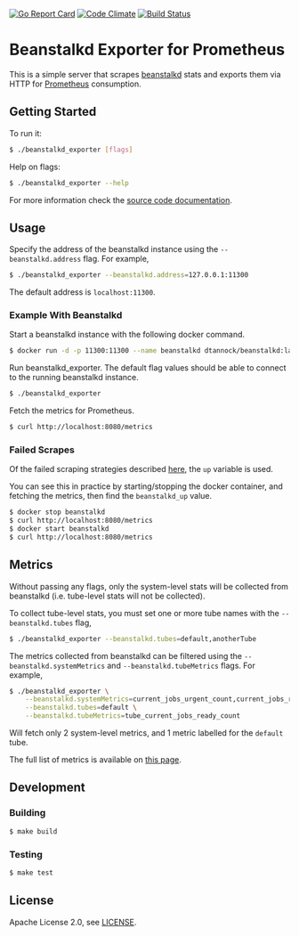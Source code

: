 [![Go Report Card](https://goreportcard.com/badge/github.com/davidtannock/beanstalkd_exporter)][goreportcard]
[![Code Climate](https://codeclimate.com/github/davidtannock/beanstalkd_exporter/badges/gpa.svg)][codeclimate]
[![Build Status](https://travis-ci.org/davidtannock/beanstalkd_exporter.png?branch=master)][travisci]

[goreportcard]: https://goreportcard.com/report/github.com/davidtannock/beanstalkd_exporter
[codeclimate]: https://codeclimate.com/github/davidtannock/beanstalkd_exporter
[travisci]: https://travis-ci.org/davidtannock/beanstalkd_exporter

# Beanstalkd Exporter for Prometheus

This is a simple server that scrapes [beanstalkd][beanstalkd] stats and exports them via HTTP
for [Prometheus][prometheus] consumption.

[beanstalkd]: http://kr.github.io/beanstalkd/
[prometheus]: https://prometheus.io/

## Getting Started

To run it:

```bash
$ ./beanstalkd_exporter [flags]
```

Help on flags:

```bash
$ ./beanstalkd_exporter --help
```

For more information check the [source code documentation][gdocs].

[gdocs]: http://godoc.org/github.com/davidtannock/beanstalkd_exporter

## Usage

Specify the address of the beanstalkd instance using the `--beanstalkd.address` flag. For example,

```bash
$ ./beanstalkd_exporter --beanstalkd.address=127.0.0.1:11300
```

The default address is `localhost:11300`.

### Example With Beanstalkd

Start a beanstalkd instance with the following docker command.

```bash
$ docker run -d -p 11300:11300 --name beanstalkd dtannock/beanstalkd:latest
```

Run beanstalkd_exporter. The default flag values should be able to connect to the running beanstalkd instance.

```bash
$ ./beanstalkd_exporter
```

Fetch the metrics for Prometheus.

```bash
$ curl http://localhost:8080/metrics
```

### Failed Scrapes

Of the failed scraping strategies described [here][failedscrapes], the `up` variable is used.

You can see this in practice by starting/stopping the docker container, and fetching the metrics,
then find the `beanstalkd_up` value.

```bash
$ docker stop beanstalkd
$ curl http://localhost:8080/metrics
$ docker start beanstalkd
$ curl http://localhost:8080/metrics
```

[failedscrapes]: https://prometheus.io/docs/instrumenting/writing_exporters/#failed-scrapes

## Metrics

Without passing any flags, only the system-level stats will be collected from beanstalkd
(i.e. tube-level stats will not be collected).

To collect tube-level stats, you must set one or more tube names with the `--beanstalkd.tubes` flag,

```bash
$ ./beanstalkd_exporter --beanstalkd.tubes=default,anotherTube
```

The metrics collected from beanstalkd can be filtered using the `--beanstalkd.systemMetrics` and
`--beanstalkd.tubeMetrics` flags. For example,

```bash
$ ./beanstalkd_exporter \
    --beanstalkd.systemMetrics=current_jobs_urgent_count,current_jobs_ready_count \
    --beanstalkd.tubes=default \
    --beanstalkd.tubeMetrics=tube_current_jobs_ready_count
```

Will fetch only 2 system-level metrics, and 1 metric labelled for the `default` tube.

The full list of metrics is available on [this page][metrics].

[metrics]: https://github.com/davidtannock/beanstalkd_exporter/blob/master/pkg/exporter/metrics.go

## Development

### Building

```bash
$ make build
```

### Testing

```bash
$ make test
```

## License

Apache License 2.0, see [LICENSE](https://github.com/davidtannock/beanstalkd_exporter/blob/master/LICENSE).
